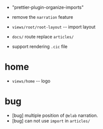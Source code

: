 - "prettier-plugin-organize-imports"
- remove the `narration` feature
- `views/root/root-layout` -- import layout

- `docs/` route replace `articles/`

- support rendering `.cic` file

# home

- `views/home` -- logo

# bug

- [bug] multiple position of `@elab` narration.
- [bug] can not use `import` in `articles/`
